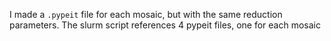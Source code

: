 I made a `.pypeit` file for each mosaic, but with the same reduction parameters. The slurm script references 4 pypeit files, one for each mosaic
